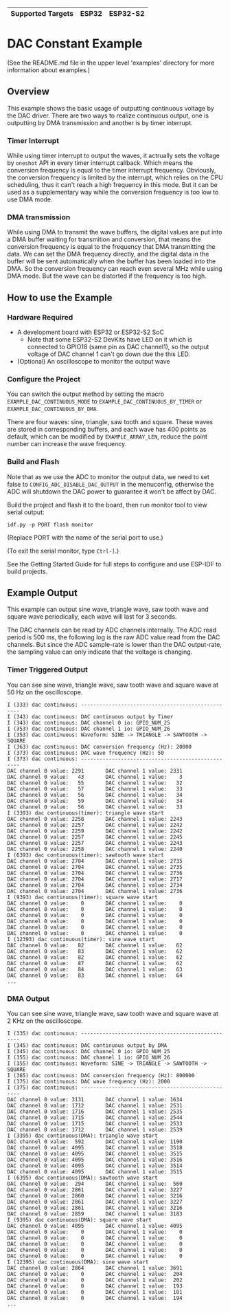 | Supported Targets | ESP32 | ESP32-S2 |
| ----------------- | ----- | -------- |

# DAC Constant Example

(See the README.md file in the upper level 'examples' directory for more information about examples.)

## Overview

This example shows the basic usage of outputting continuous voltage by the DAC driver. There are two ways to realize continuous output, one is outputting by DMA transmission and another is by timer interrupt.

### Timer Interrupt

While using timer interrupt to output the waves, it actrually sets the voltage by `oneshot` API in every timer interrupt callback. Which means the conversion frequency is equal to the timer interrupt frequency. Obviously, the conversion frequency is limited by the interrupt, which relies on the CPU scheduling, thus it can't reach a high frequency in this mode. But it can be used as a supplementary way while the conversion frequency is too low to use DMA mode.

### DMA transmission

While using DMA to transmit the wave buffers, the digital values are put into a DMA buffer waiting for transmition and conversion, that means the conversion frequency is equal to the frequency that DMA transmitting the data. We can set the DMA frequency directly, and the digital data in the buffer will be sent automatically when the buffer has been loaded into the DMA. So the conversion frequency can reach even several MHz while using DMA mode. But the wave can be distorted if the frequency is too high.

## How to use the Example

### Hardware Required

* A development board with ESP32 or ESP32-S2 SoC
    - Note that some ESP32-S2 DevKits have LED on it which is connected to GPIO18 (same pin as DAC channel1), so the output voltage of DAC channel 1 can't go down due the this LED.
* (Optional) An oscilloscope to monitor the output wave

### Configure the Project

You can switch the output method by setting the macro `EXAMPLE_DAC_CONTINUOUS_MODE` to `EXAMPLE_DAC_CONTINUOUS_BY_TIMER` or `EXAMPLE_DAC_CONTINUOUS_BY_DMA`.

There are four waves: sine, triangle, saw tooth and square. These waves are stored in corresponding buffers, and each wave has 400 points as default, which can be modified by `EXAMPLE_ARRAY_LEN`, reduce the point number can increase the wave frequency.

### Build and Flash

Note that as we use the ADC to monitor the output data, we need to set false to `CONFIG_ADC_DISABLE_DAC_OUTPUT` in the menuconfig, otherwise the ADC will shutdown the DAC power to guarantee it won't be affect by DAC.

Build the project and flash it to the board, then run monitor tool to view serial output:

```
idf.py -p PORT flash monitor
```

(Replace PORT with the name of the serial port to use.)

(To exit the serial monitor, type ``Ctrl-]``.)

See the Getting Started Guide for full steps to configure and use ESP-IDF to build projects.

## Example Output

This example can output sine wave, triangle wave, saw tooth wave and square wave periodically, each wave will last for 3 seconds.

The DAC channels can be read by ADC channels internally. The ADC read period is 500 ms, the following log is the raw ADC value read from the DAC channels. But since the ADC sample-rate is lower than the DAC output-rate, the sampling value can only indicate that the voltage is changing.

### Timer Triggered Output

You can see sine wave, triangle wave, saw tooth wave and square wave at 50 Hz on the oscilloscope.

```
I (333) dac continuous: --------------------------------------------------
I (343) dac continuous: DAC continuous output by Timer
I (343) dac continuous: DAC channel 0 io: GPIO_NUM_25
I (353) dac continuous: DAC channel 1 io: GPIO_NUM_26
I (353) dac continuous: Waveform: SINE -> TRIANGLE -> SAWTOOTH -> SQUARE
I (363) dac continuous: DAC conversion frequency (Hz): 20000
I (373) dac continuous: DAC wave frequency (Hz): 50
I (373) dac continuous: --------------------------------------------------
DAC channel 0 value: 2291       DAC channel 1 value: 2331
DAC channel 0 value:   43       DAC channel 1 value:    3
DAC channel 0 value:   55       DAC channel 1 value:   32
DAC channel 0 value:   57       DAC channel 1 value:   33
DAC channel 0 value:   56       DAC channel 1 value:   34
DAC channel 0 value:   59       DAC channel 1 value:   34
DAC channel 0 value:   56       DAC channel 1 value:   33
I (3393) dac continuous(timer): triangle wave start
DAC channel 0 value: 2258       DAC channel 1 value: 2243
DAC channel 0 value: 2257       DAC channel 1 value: 2242
DAC channel 0 value: 2259       DAC channel 1 value: 2242
DAC channel 0 value: 2257       DAC channel 1 value: 2245
DAC channel 0 value: 2257       DAC channel 1 value: 2243
DAC channel 0 value: 2258       DAC channel 1 value: 2240
I (6393) dac continuous(timer): sawtooth wave start
DAC channel 0 value: 2704       DAC channel 1 value: 2735
DAC channel 0 value: 2704       DAC channel 1 value: 2735
DAC channel 0 value: 2704       DAC channel 1 value: 2736
DAC channel 0 value: 2704       DAC channel 1 value: 2717
DAC channel 0 value: 2704       DAC channel 1 value: 2734
DAC channel 0 value: 2704       DAC channel 1 value: 2736
I (9393) dac continuous(timer): square wave start
DAC channel 0 value:    0       DAC channel 1 value:    0
DAC channel 0 value:    0       DAC channel 1 value:    0
DAC channel 0 value:    0       DAC channel 1 value:    0
DAC channel 0 value:    0       DAC channel 1 value:    0
DAC channel 0 value:    0       DAC channel 1 value:    0
DAC channel 0 value:    0       DAC channel 1 value:    0
I (12393) dac continuous(timer): sine wave start
DAC channel 0 value:   82       DAC channel 1 value:   62
DAC channel 0 value:   83       DAC channel 1 value:   62
DAC channel 0 value:   82       DAC channel 1 value:   62
DAC channel 0 value:   87       DAC channel 1 value:   62
DAC channel 0 value:   84       DAC channel 1 value:   63
DAC channel 0 value:   83       DAC channel 1 value:   64
...
```

### DMA Output

You can see sine wave, triangle wave, saw tooth wave and square wave at 2 KHz on the oscilloscope.

```
I (335) dac continuous: --------------------------------------------------
I (345) dac continuous: DAC continuous output by DMA
I (345) dac continuous: DAC channel 0 io: GPIO_NUM_25
I (355) dac continuous: DAC channel 1 io: GPIO_NUM_26
I (355) dac continuous: Waveform: SINE -> TRIANGLE -> SAWTOOTH -> SQUARE
I (365) dac continuous: DAC conversion frequency (Hz): 800000
I (375) dac continuous: DAC wave frequency (Hz): 2000
I (375) dac continuous: --------------------------------------------------
DAC channel 0 value: 3131       DAC channel 1 value: 1634
DAC channel 0 value: 1712       DAC channel 1 value: 2531
DAC channel 0 value: 1716       DAC channel 1 value: 2535
DAC channel 0 value: 1715       DAC channel 1 value: 2544
DAC channel 0 value: 1715       DAC channel 1 value: 2533
DAC channel 0 value: 1712       DAC channel 1 value: 2539
I (3395) dac continuous(DMA): triangle wave start
DAC channel 0 value:  592       DAC channel 1 value: 1190
DAC channel 0 value: 4095       DAC channel 1 value: 3518
DAC channel 0 value: 4095       DAC channel 1 value: 3515
DAC channel 0 value: 4095       DAC channel 1 value: 3516
DAC channel 0 value: 4095       DAC channel 1 value: 3514
DAC channel 0 value: 4095       DAC channel 1 value: 3515
I (6395) dac continuous(DMA): sawtooth wave start
DAC channel 0 value:  294       DAC channel 1 value:  560
DAC channel 0 value: 2861       DAC channel 1 value: 3227
DAC channel 0 value: 2860       DAC channel 1 value: 3216
DAC channel 0 value: 2861       DAC channel 1 value: 3227
DAC channel 0 value: 2861       DAC channel 1 value: 3216
DAC channel 0 value: 2859       DAC channel 1 value: 3183
I (9395) dac continuous(DMA): square wave start
DAC channel 0 value: 4095       DAC channel 1 value: 4095
DAC channel 0 value:    0       DAC channel 1 value:    0
DAC channel 0 value:    0       DAC channel 1 value:    0
DAC channel 0 value:    0       DAC channel 1 value:    0
DAC channel 0 value:    0       DAC channel 1 value:    0
DAC channel 0 value:    0       DAC channel 1 value:    0
I (12395) dac continuous(DMA): sine wave start
DAC channel 0 value: 2864       DAC channel 1 value: 3691
DAC channel 0 value:    0       DAC channel 1 value:  204
DAC channel 0 value:    0       DAC channel 1 value:  202
DAC channel 0 value:    0       DAC channel 1 value:  193
DAC channel 0 value:    0       DAC channel 1 value:  181
DAC channel 0 value:    0       DAC channel 1 value:  194
...
```

